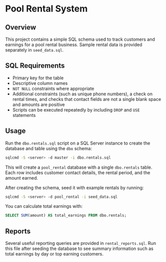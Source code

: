 # Pool Rental System

## Overview
This project contains a simple SQL schema used to track customers and earnings for a pool rental business. Sample rental data is provided separately in `seed_data.sql`.

## SQL Requirements
- Primary key for the table
- Descriptive column names
- `NOT NULL` constraints where appropriate
- Additional constraints (such as unique phone numbers), a check on rental times,
  and checks that contact fields are not a single blank space and amounts are positive
- Scripts can be executed repeatedly by including `DROP` and `USE` statements

## Usage
Run the `dbo.rentals.sql` script on a SQL Server instance to create the database and table using the `dbo` schema:

```bash
sqlcmd -S <server> -d master -i dbo.rentals.sql
```

This will create a `pool_rental` database with a single `dbo.rentals` table. Each row includes customer contact details, the rental period, and the amount earned.

After creating the schema, seed it with example rentals by running:

```bash
sqlcmd -S <server> -d pool_rental -i seed_data.sql
```

You can calculate total earnings with:

```sql
SELECT SUM(amount) AS total_earnings FROM dbo.rentals;
```

## Reports
Several useful reporting queries are provided in `rental_reports.sql`. Run this
file after seeding the database to see summary information such as total
earnings by day or top earning customers.
